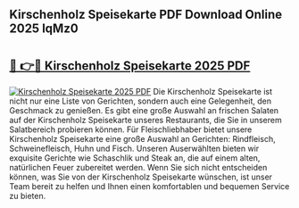 ## Kirschenholz Speisekarte PDF Download Online 2025 lqMz0

# <h2><a href="http://gc6in5m.nevu.top/?p=Kirschenholz+Speisekarte">🔗 👉🔴 Kirschenholz Speisekarte 2025 PDF</a></h2>

[![Kirschenholz Speisekarte 2025 PDF](https://i.imgur.com/dBaPXMq.png)](http://gc6in5m.nevu.top/?p=Kirschenholz+Speisekarte)
Die Kirschenholz Speisekarte ist nicht nur eine Liste von Gerichten, sondern auch eine Gelegenheit, den Geschmack zu genießen. Es gibt eine große Auswahl an frischen Salaten auf der Kirschenholz Speisekarte unseres Restaurants, die Sie in unserem Salatbereich probieren können. Für Fleischliebhaber bietet unsere Kirschenholz Speisekarte eine große Auswahl an Gerichten: Rindfleisch, Schweinefleisch, Huhn und Fisch. Unseren Auserwählten bieten wir exquisite Gerichte wie Schaschlik und Steak an, die auf einem alten, natürlichen Feuer zubereitet werden. Wenn Sie sich nicht entscheiden können, was Sie von der Kirschenholz Speisekarte wünschen, ist unser Team bereit zu helfen und Ihnen einen komfortablen und bequemen Service zu bieten.

